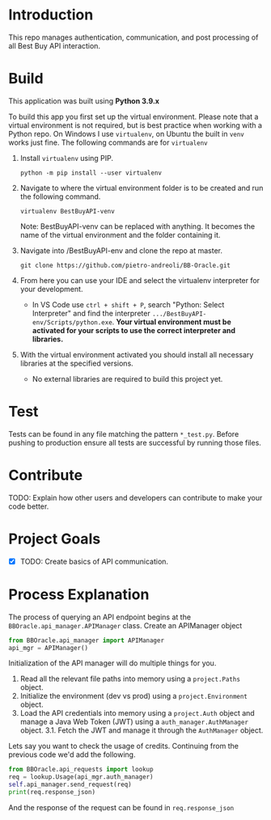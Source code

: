 # Introduction 
This repo manages authentication, communication, and post processing of all Best Buy API interaction.

# Build

This application was built using **Python 3.9.x**

To build this app you first set up the virtual environment. Please note that a virtual environment is not required, but is best practice when working with a Python repo. On Windows I use `virtualenv`, on Ubuntu the built in `venv` works just fine.
The following commands are for `virtualenv`

1. Install `virtualenv` using PIP.
	```
	python -m pip install --user virtualenv
	``` 

2. Navigate to where the virtual environment folder is to be created and run the following command.
	```
	virtualenv BestBuyAPI-venv
	```
	Note: BestBuyAPI-venv can be replaced with anything. It becomes the name of the virtual environment and the folder containing it.

3. Navigate into /BestBuyAPI-env and clone the repo at master.
	```
	git clone https://github.com/pietro-andreoli/BB-Oracle.git
	```

4. From here you can use your IDE and select the virtualenv interpreter for your development.
	- In VS Code use `ctrl + shift + P`, search "Python: Select Interpreter" and find the interpreter `.../BestBuyAPI-env/Scripts/python.exe`.
	**Your virtual environment must be activated for your scripts to use the correct interpreter and libraries.**

5. With the virtual environment activated you should install all necessary libraries at the specified versions.
	- No external libraries are required to build this project yet.

# Test
Tests can be found in any file matching the pattern `*_test.py`. Before pushing to production ensure all tests are successful by running those files.

# Contribute
TODO: Explain how other users and developers can contribute to make your code better. 

# Project Goals
- [x] TODO: Create basics of API communication.

# Process Explanation
The process of querying an API endpoint begins at the `BBOracle.api_manager.APIManager` class.
Create an APIManager object
```Python
from BBOracle.api_manager import APIManager
api_mgr = APIManager()
```
Initialization of the API manager will do multiple things for you.

1. Read all the relevant file paths into memory using a `project.Paths` object.
2. Initialize the environment (dev vs prod) using a `project.Environment` object.
3. Load the API credentials into memory using a `project.Auth` object and manage a Java Web Token (JWT) using a `auth_manager.AuthManager` object.
	3.1. Fetch the JWT and manage it through the `AuthManager` object.

Lets say you want to check the usage of credits. Continuing from the previous code we'd add the following.

```Python
from BBOracle.api_requests import lookup
req = lookup.Usage(api_mgr.auth_manager)
self.api_manager.send_request(req)
print(req.response_json)
```

And the response of the request can be found in `req.response_json`